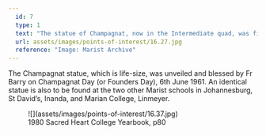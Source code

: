 ```yaml
---
  id: 7
  type: 1
  text: "The statue of Champagnat, now in the Intermediate quad, was first installed on the traffic island opposite the Main Reception steps."
  url: assets/images/points-of-interest/16.27.jpg
  reference: "Image: Marist Archive"
---
```

The Champagnat statue, which is life-size, was unveiled and blessed by Fr Barry on Champagnat Day (or Founders Day), 6th June 1961\. An identical statue is also to be found at the two other Marist schools in Johannesburg, St David’s, Inanda, and Marian College, Linmeyer.

<figure>![](assets/images/points-of-interest/16.37.jpg)

<figcaption>1980 Sacred Heart College Yearbook, p80</figcaption>

</figure>
        